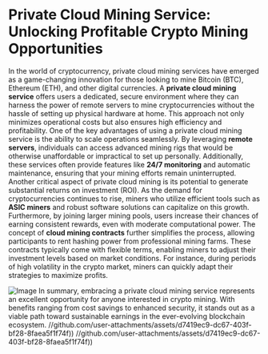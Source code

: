 # Private Cloud Mining Service: Unlocking Profitable Crypto Mining Opportunities
In the world of cryptocurrency, private cloud mining services have emerged as a game-changing innovation for those looking to mine Bitcoin (BTC), Ethereum (ETH), and other digital currencies. A **private cloud mining service** offers users a dedicated, secure environment where they can harness the power of remote servers to mine cryptocurrencies without the hassle of setting up physical hardware at home. This approach not only minimizes operational costs but also ensures high efficiency and profitability.
One of the key advantages of using a private cloud mining service is the ability to scale operations seamlessly. By leveraging **remote servers**, individuals can access advanced mining rigs that would be otherwise unaffordable or impractical to set up personally. Additionally, these services often provide features like **24/7 monitoring** and automatic maintenance, ensuring that your mining efforts remain uninterrupted. 
Another critical aspect of private cloud mining is its potential to generate substantial returns on investment (ROI). As the demand for cryptocurrencies continues to rise, miners who utilize efficient tools such as **ASIC miners** and robust software solutions can capitalize on this growth. Furthermore, by joining larger mining pools, users increase their chances of earning consistent rewards, even with moderate computational power.
The concept of **cloud mining contracts** further simplifies the process, allowing participants to rent hashing power from professional mining farms. These contracts typically come with flexible terms, enabling miners to adjust their investment levels based on market conditions. For instance, during periods of high volatility in the crypto market, miners can quickly adapt their strategies to maximize profits.

![Image](https://github.com/user-attachments/assets/d7419ec9-dc67-403f-bf28-8faea5f1f74f)
In summary, embracing a private cloud mining service represents an excellent opportunity for anyone interested in crypto mining. With benefits ranging from cost savings to enhanced security, it stands out as a viable path toward sustainable earnings in the ever-evolving blockchain ecosystem. 
 //github.com/user-attachments/assets/d7419ec9-dc67-403f-bf28-8faea5f1f74f))
 //github.com/user-attachments/assets/d7419ec9-dc67-403f-bf28-8faea5f1f74f))

